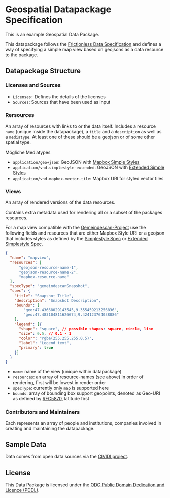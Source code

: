 # Geospatial Datapackage Specification

This is an example Geospatial Data Package.

This datapackage follows the [Frictionless Data Specification](https://frictionlessdata.io) and defines a way of specifying a simple map view based on geojsons as a data resource to the package.

## Datapackage Structure

### Licenses and Sources

- `Licenses:` Defines the details of the licenses
- `Sources`: Sources that have been used as input

### Rersources

An array of resources with links to or the data itself. Includes a resource `name` (unique inside the datapackage), a `title` and a `description` as well as a `mediatype`. At least one of these should be a geojson or of some other spatial type.

Mögliche Mediatypes

- `application/geo+json`: GeoJSON with [Mapbox Simple Styles](https://github.com/mapbox/simplestyle-spec)
- `application/vnd.simplestyle-extended`: GeoJSON with [Extended Simple Styles](https://github.com/cividitech/simplestyle-extended-spec)
- `application/vnd.mapbox-vector-tile`: Mapbox URI for styled vector tiles

### Views

An array of rendered versions of the data resources.

Contains extra metadata used for rendering all or a subset of the packages resources.

For a map view compatible with the [Gemeindescan-Project](https://bitbucket.org/cividi/gemeindescan-webui) use the following fields and resources that are either Mapbox Style URI or a geojson that includes styles as defined by the [Simplestyle Spec](https://github.com/mapbox/simplestyle-spec) or [Extended Simplestyle Spec](https://github.com/cividitech/simplestyle-extended-spec).

```json
{
  "name": "mapview",
  "resources": [
      "geojson-resource-name-1",
      "geojson-resource-name-2",
      "mapbox-resource-name"
  ],
  "specType": "gemeindescanSnapshot",
  "spec": {
    "title": "Snapshot Title",
    "description": "Snapshot Description",
    "bounds": [
        "geo:47.43668029143545,9.355459213256836",
        "geo:47.483104811626674,9.424123764038086"
    ],
    "legend": [{
      "shape": "square", // possible shapes: square, circle, line
      "size": 0.5, // 0.1 - 1
      "color": "rgba(255,255,255,0.5)",
      "label": "Legend text",
      "primary": true
    }]
  }
}
```

- `name`: name of the view (unique within datapackage)
- `resources`: an array of resource-names (see above) in order of rendering, first will be lowest in render order
- `specType`: currently only `map` is supported here
- `bounds`: array of bounding box support geopoints, denoted as Geo-URI as defined by [RFC5870](https://tools.ietf.org/html/rfc5870), latitude first

### Contributors and Maintainers

Each represents an array of people and institutions, companies involved in creating and maintaining the datapackage. 

## Sample Data

Data comes from open data sources via the [CIVIDI project](https://cividi.ch).

## License

This Data Package is licensed under the [ODC Public Domain Dedication and Licence (PDDL)](LICENSE).
